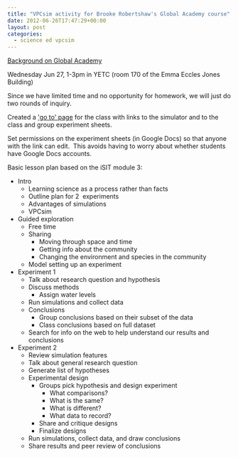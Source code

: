 ```yaml
---
title: "VPCsim activity for Brooke Robertshaw's Global Academy course"
date: 2012-06-26T17:47:29+00:00
layout: post
categories:
  - science ed vpcsim
---
```

<a href="http://globalengagement.usu.edu/htm/education/immersion" target="_blank">Background on Global Academy</a>

Wednesday Jun 27, 1-3pm in YETC (room 170 of the Emma Eccles Jones Building)

Since we have limited time and no opportunity for homework, we will just do two rounds of inquiry.

Created a <a href="http://vpcsim.usu.edu/globalacademy" target="_blank">'go to' page</a> for the class with links to the simulator and to the class and group experiment sheets.

Set permissions on the experiment sheets (in Google Docs) so that anyone with the link can edit.  This avoids having to worry about whether students have Google Docs accounts.

Basic lesson plan based on the iSIT module 3:

  * Intro
      * Learning science as a process rather than facts
      * Outline plan for 2  experiments
      * Advantages of simulations
      * VPCsim
  * Guided exploration
      * Free time
      * Sharing
          * Moving through space and time
          * Getting info about the community
          * Changing the environment and species in the community
      * Model setting up an experiment
  * Experiment 1
      * Talk about research question and hypothesis
      * Discuss methods
          * Assign water levels
      * Run simulations and collect data
      * Conclusions
          * Group conclusions based on their subset of the data
          * Class conclusions based on full dataset
      * Search for info on the web to help understand our results and conclusions
  * Experiment 2
      * Review simulation features
      * Talk about general research question
      * Generate list of hypotheses
      * Experimental design
          * Groups pick hypothesis and design experiment
              * What comparisons?
              * What is the same?
              * What is different?
              * What data to record?
          * Share and critique designs
          * Finalize designs
      * Run simulations, collect data, and draw conclusions
      * Share results and peer review of conclusions

